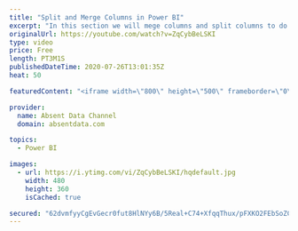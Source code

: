 ```yaml
---
title: "Split and Merge Columns in Power BI"
excerpt: "In this section we will mege columns and split columns to do a depper level of analysis"
originalUrl: https://youtube.com/watch?v=ZqCybBeLSKI
type: video
price: Free
length: PT3M1S
publishedDateTime: 2020-07-26T13:01:35Z
heat: 50

featuredContent: "<iframe width=\"800\" height=\"500\" frameborder=\"0\" src=\"https://www.youtube.com/embed/ZqCybBeLSKI\" allow=\"accelerometer; autoplay; encrypted-media; gyroscope; picture-in-picture\" allowfullscreen></iframe>"

provider:
  name: Absent Data Channel
  domain: absentdata.com

topics:
  - Power BI

images:
  - url: https://i.ytimg.com/vi/ZqCybBeLSKI/hqdefault.jpg
    width: 480
    height: 360
    isCached: true

secured: "62dvmfyyCgEvGecr0fut8HlNYy6B/5Real+C74+XfqqThux/pFXKO2FEbSoZCaTOdBrnPbMCVArGPupElMrPdLbvAd41VM6oELZmEygewYhMwTaPZjrkrwJoAHdh9ylQvAivyUZlzXJUcmJjk72M/GnEd385LhGTQsYXukWHwIGm2YNNYADMc/pNKu357g1eHM4f7gCKugyF6lJ32DeWw/hcMCCf6A11mSjWPVdkuacofj87jKNHwuV1kzDp50ahAq31ULnXL//41bGe8zHv9O5cajWX1hyCXo5xIHDYIz2541J7yZukG7ZkWxrKHV5TqMGdRm2UKRdVsFngv7R8q0OPNHyY5cIgbnMQF97OiyIKRXSZsY4tf+GYl0npR6unz5hsY2p1s9frcas++s45TbFNkLL/0noM+b3gj7UlS9U=;Jz8SRdvRaVV612lbHhPrEg=="
---
```


